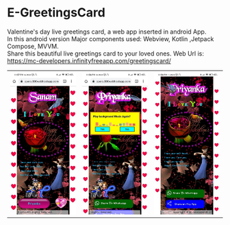 # E-GreetingsCard
Valentine's day live greetings card, a web app inserted in android App.
<br>In this android version Major components used:  Webview, Kotlin ,Jetpack Compose, MVVM.
<br>Share this beautiful live greetings card to your loved ones.
Web Url is:
https://mc-developers.infinityfreeapp.com/greetingscard/

<table style="width:100%">
  <tr>
    <td><img src="https://github.com/MayankChowdhary/E-GreetingsCard/blob/master/screenshots/Screenshot1.jpg" >
</td>
    <td><img src="https://github.com/MayankChowdhary/E-GreetingsCard/blob/master/screenshots/Screenshot2.jpg" >
</td>
    <td><img src="https://github.com/MayankChowdhary/E-GreetingsCard/blob/master/screenshots/Screenshot3.jpg" >
</td>
</tr>
</table>
